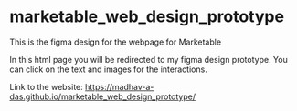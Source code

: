 # marketable_web_design_prototype
This is the figma design for the webpage for Marketable

In this html page you will be redirected to my figma design prototype. You can click on the text and images for the interactions.

Link to the website: https://madhav-a-das.github.io/marketable_web_design_prototype/
